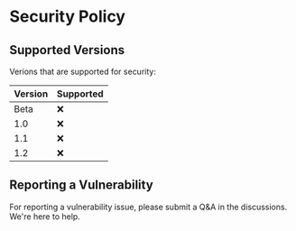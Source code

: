 # Security Policy

## Supported Versions

Verions that are supported for security:

| Version | Supported          |
| ------- | ------------------ |
| Beta    | :x:                |
| 1.0     | :x:                |
| 1.1     | :x:                |  
| 1.2     | :x:                |

## Reporting a Vulnerability

For reporting a vulnerability issue, please submit a Q&A in the discussions. We're here to help.
